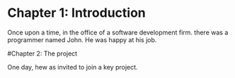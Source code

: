 # Chapter 1: Introduction

Once upon a time, in the office of a software development firm.
there was a programmer named John.
He was happy at his job.

#Chapter 2: The project

One day, hew as invited to join a key project.

